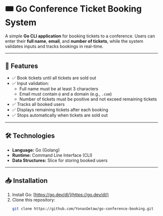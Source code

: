 # 🎟️ Go Conference Ticket Booking System

A simple **Go CLI application** for booking tickets to a conference. Users can enter their **full name**, **email**, and **number of tickets**, while the system validates inputs and tracks bookings in real-time.

---

## 🚀 Features

- ✅ Book tickets until all tickets are sold out  
- ✅ Input validation:  
  - Full name must be at least 3 characters  
  - Email must contain `@` and a domain (e.g., `.com`)  
  - Number of tickets must be positive and not exceed remaining tickets  
- ✅ Tracks all booked users  
- ✅ Displays remaining tickets after each booking  
- ✅ Stops automatically when tickets are sold out  

---

## 🛠️ Technologies

- **Language:** Go (Golang)  
- **Runtime:** Command Line Interface (CLI)  
- **Data Structures:** Slice for storing booked users  

---

## 📥 Installation

1. Install Go: [https://go.dev/dl/](https://go.dev/dl/)  
2. Clone this repository:
   ```bash
   git clone https://github.com/YonasGetaw/go-conference-booking.git
